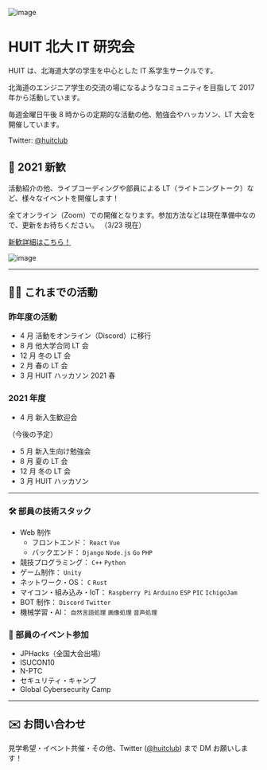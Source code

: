 ![image](/logo192.png)

# HUIT 北大 IT 研究会

<!-- [English Page](/en.index) -->

<!-- English Page is [here](/en.index).-->

<!-- 日本語わからん人が来たとして、どうするん？ -->
<!-- かっこいい -->

HUIT は、北海道大学の学生を中心とした IT 系学生サークルです。

北海道のエンジニア学生の交流の場になるようなコミュニティを目指して 2017 年から活動しています。

毎週金曜日午後 8 時からの定期的な活動の他、勉強会やハッカソン、LT 大会を開催しています。

<!-- 24時間表記が好き -->

Twitter: [@huitclub](https://twitter.com/huitclub/)

## 🎉 2021 新歓

活動紹介の他、ライブコーディングや部員による LT（ライトニングトーク）など、様々なイベントを開催します！

全てオンライン（Zoom）での開催となります。参加方法などは現在準備中なので、更新をお待ちください。
（3/23 現在）

[新歓詳細はこちら！]( {{site.baseurl}}/welcomeparty )

<!-- （仮画像） -->

![image](https://cdn.discordapp.com/attachments/805470398950277162/823906619695824946/2021-03-23_22.10.03.png)

<!--各セッションは日本語で行われます。-->

<!-- ↑english page なかったらいらん -->

---

## 👨‍💻 これまでの活動

### 昨年度の活動

- 4 月 活動をオンライン（Discord）に移行
- 8 月 他大学合同 LT 会
- 12 月 冬の LT 会
- 2 月 春の LT 会
- 3 月 HUIT ハッカソン 2021 春

### 2021 年度

- 4 月 新入生歓迎会

（今後の予定）

- 5 月 新入生向け勉強会
- 8 月 夏の LT 会
- 12 月 冬の LT 会
- 3 月 HUIT ハッカソン

---

### 🛠️ 部員の技術スタック

- Web 制作
  - フロントエンド： `React` `Vue`
  - バックエンド： `Django` `Node.js` `Go` `PHP`
- 競技プログラミング： `C++` `Python`
- ゲーム制作： `Unity`
- ネットワーク・OS： `C` `Rust`
- マイコン・組み込み・IoT： `Raspberry Pi` `Arduino` `ESP` `PIC` `IchigoJam`
- BOT 制作： `Discord` `Twitter`
- 機械学習・AI： `自然言語処理` `画像処理` `音声処理`

### 🎈 部員のイベント参加

- JPHacks（全国大会出場）
- ISUCON10
- N-PTC
- セキュリティ・キャンプ
- Global Cybersecurity Camp

---

## ✉️ お問い合わせ

見学希望・イベント共催・その他、Twitter ([@huitclub](https://twitter.com/huitclub/)) まで DM お願いします！
